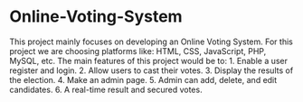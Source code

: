 # Online-Voting-System
This project mainly focuses on developing an Online Voting System. For this project we are choosing platforms like: HTML, CSS, JavaScript, PHP, MySQL, etc.
The main features of this project would be to: 1. Enable a user register and login. 2. Allow users to cast their votes. 3. Display the results of the election. 4. Make an admin page. 5. Admin can add, delete, and edit candidates. 6. A real-time result and secured votes.